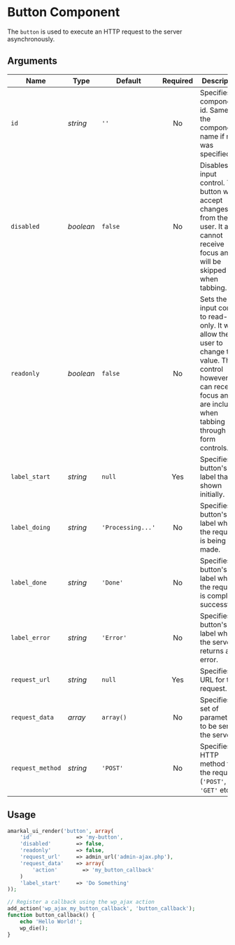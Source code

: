 # Button Component

The `button` is used to execute an HTTP request to the server asynchronously.

## Arguments

Name | Type | Default | Required | Description
---|---|---|:---:|---
`id`|*string*|`''`|No|Specifies the component's id. Same as the component's name if none was specified.
`disabled`|*boolean*|`false`|No|Disables the input control. The button won't accept changes from the user. It also cannot receive focus and will be skipped when tabbing.
`readonly`|*boolean*|`false`|No|Sets the input control to read-only. It won't allow the user to change the value. The control however, can receive focus and are included when tabbing through the form controls.
`label_start`|*string*|`null`|Yes|Specifies the button's label that is shown initially.
`label_doing`|*string*|`'Processing...'`|No|Specifies the button's label when the request is being made.
`label_done`|*string*|`'Done'`|No|Specifies the button's label when the request is completed successfully.
`label_error`|*string*|`'Error'`|No|Specifies the button's label when the server returns an error.
`request_url`|*string*|`null`|Yes|Specifies the URL for the request.
`request_data`|*array*|`array()`|No|Specifies the set of parameters to be sent to the server.
`request_method`|*string*|`'POST'`|No|Specifies the HTTP method for the request (`'POST'`, `'GET'` etc.).

## Usage

```php
amarkal_ui_render('button', array(
    'id'              => 'my-button',
    'disabled'        => false,
    'readonly'        => false,
    'request_url'     => admin_url('admin-ajax.php'),
    'request_data'    => array(
        'action'        => 'my_button_callback'
    )
    'label_start'     => 'Do Something'
));

// Register a callback using the wp_ajax action
add_action('wp_ajax_my_button_callback', 'button_callback');
function button_callback() {
    echo 'Hello World!';
    wp_die();
}
```